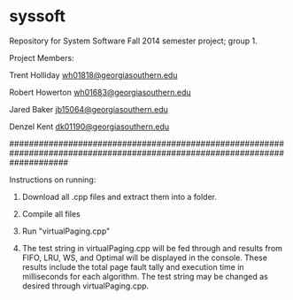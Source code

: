 syssoft
===========

Repository for System Software Fall 2014 semester project; group 1.

Project Members:

Trent Holliday  <wh01818@georgiasouthern.edu> 

Robert Howerton <wh01683@georgiasouthern.edu>

Jared Baker     <jb15064@georgiasouthern.edu>

Denzel Kent     <dk01190@georgiasouthern.edu>

############################################################################################################################

Instructions on running:

1) Download all .cpp files and extract them into a folder.

2) Compile all files

3) Run "virtualPaging.cpp"

4) The test string in virtualPaging.cpp will be fed through and results from FIFO, LRU, WS, and Optimal
will be displayed in the console. These results include the total page fault tally and execution time in
milliseconds for each algorithm. The test string may be changed as desired through virtualPaging.cpp.


  
  
  
